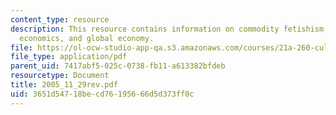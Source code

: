 ```yaml
---
content_type: resource
description: This resource contains information on commodity fetishism, modern, liberal
  economics, and global economy.
file: https://ol-ocw-studio-app-qa.s3.amazonaws.com/courses/21a-260-culture-embodiment-and-the-senses-fall-2005/3651d54718becd76195666d5d373ff0c_2005_11_29rev.pdf
file_type: application/pdf
parent_uid: 7417abf5-025c-0738-fb11-a613382bfdeb
resourcetype: Document
title: 2005_11_29rev.pdf
uid: 3651d547-18be-cd76-1956-66d5d373ff0c
---
```

